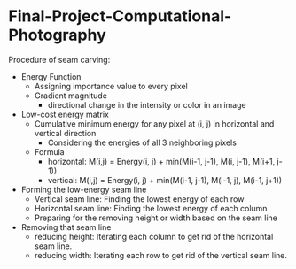 # Final-Project-Computational-Photography
Procedure of seam carving:
- Energy Function
    - Assigning importance value to every pixel
    - Gradient magnitude
      - directional change in the intensity or color in an image
- Low-cost energy matrix
    - Cumulative minimum energy for any pixel at  (i, j) in horizontal and vertical direction
      - Considering the energies of all 3 neighboring pixels
    - Formula
      - horizontal: M(i,j) = Energy(i, j) + min(M(i-1, j-1), M(i, j-1), M(i+1, j-1))
      - vertical: M(i,j) = Energy(i, j) + min(M(i-1, j-1), M(i-1, j), M(i-1, j+1))
- Forming the low-energy seam line
    - Vertical seam line: Finding the lowest energy of each row
    - Horizontal seam line: Finding the lowest energy of each column
    - Preparing for the removing height or width based on the seam line
- Removing that seam line 
    - reducing height: Iterating each column to get rid of the horizontal seam line. 
    - reducing width: Iterating each row to get rid of the vertical seam line.

